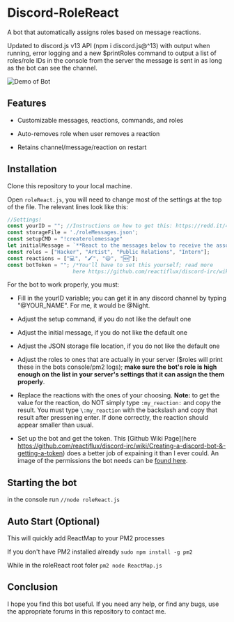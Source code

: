 # Discord-RoleReact

A bot that automatically assigns roles based on message reactions.

Updated to discord.js v13 API (npm i discord.js@^13) with output when running, error logging and a new $printRoles command to output a list of roles/role IDs in the console from the server the message is sent in as long as the bot can see the channel.

![Demo of Bot](https://i.imgur.com/5vxxCDw.gif)

## Features

- Customizable messages, reactions, commands, and roles

- Auto-removes role when user removes a reaction

- Retains channel/message/reaction on restart

## Installation

Clone this repository to your local machine.

Open `roleReact.js`, you will need to change most of the settings at the top of the file. The relevant lines look like this: 

```JavaScript
//Settings!
const yourID = ""; //Instructions on how to get this: https://redd.it/40zgse
const storageFile = './roleMessages.json';
const setupCMD = "!createrolemessage"
let initialMessage = `**React to the messages below to receive the associated role. If you would like to remove the role, simply remove your reaction!**`;
const roles = ["Hacker", "Artist", "Public Relations", "Intern"];
const reactions = ["💻", "🖌", "😃", "🆕"];
const botToken = ""; /*You'll have to set this yourself; read more
                     here https://github.com/reactiflux/discord-irc/wiki/Creating-a-discord-bot-&-getting-a-token*/
```

For the bot to work properly, you must:

- Fill in the yourID variable; you can get it in any discord channel by typing "\@YOUR_NAME". For me, it would be \@Night.

- Adjust the setup command, if you do not like the default one

- Adjust the initial message, if you do not like the default one

- Adjust the JSON storage file location, if you do not like the default one

- Adjust the roles to ones that are actually in your server ($roles will print these in the bots console/pm2 logs); **make sure the bot's role is high enough on the list in your server's settings that it can assign the them properly**.

- Replace the reactions with the ones of your choosing. **Note:** to get the value for the reaction, do NOT simply type `:my_reaction:` and copy the result. You must type `\:my_reaction` with the backslash and copy that result after pressening enter. If done correctly, the reaction should appear smaller than usual.

- Set up the bot and get the token. This [Github Wiki Page](here https://github.com/reactiflux/discord-irc/wiki/Creating-a-discord-bot-&-getting-a-token) does a better job of expaining it than I ever could. An image of the permissions the bot needs can be [found here](https://i.imgur.com/PFDm3pH.png).

## Starting the bot

in the console run ```//node roleReact.js```

## Auto Start (Optional)

This will quickly add ReactMap to your PM2 processes

If you don't have PM2 installed already
```sudo npm install -g pm2```

While in the roleReact root foler
```pm2 node ReactMap.js```

## Conclusion 

I hope you find this bot useful. If you need any help, or find any bugs, use the appropriate forums in this repository to contact me.
